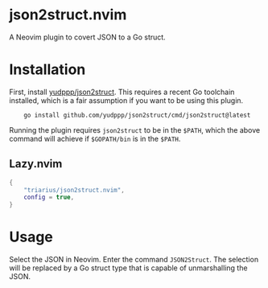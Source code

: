json2struct.nvim
===

A Neovim plugin to covert JSON to a Go struct.

# Installation
First, install [yudppp/json2struct](https://github.com/yudppp/json2struct). This requires a recent Go toolchain installed, which is a fair assumption if you want to be using this plugin.
```shell
    go install github.com/yudppp/json2struct/cmd/json2struct@latest
```
Running the plugin requires `json2struct` to be in the `$PATH`, which the above command will achieve if `$GOPATH/bin` is in the `$PATH`.

## Lazy.nvim
```lua
{
	"triarius/json2struct.nvim",
	config = true,
}
```

# Usage
Select the JSON in Neovim. Enter the command `JSON2Struct`.
The selection will be replaced by a Go struct type that is capable of unmarshalling the JSON.
